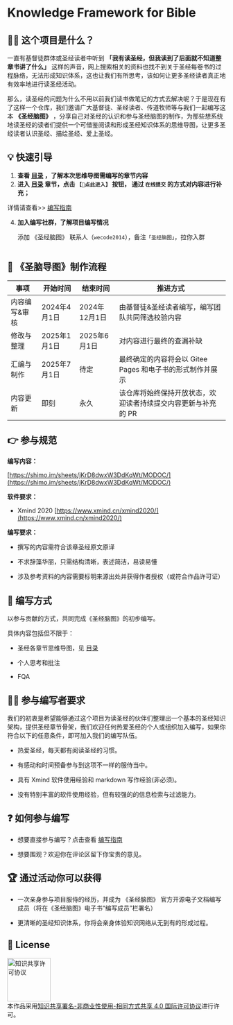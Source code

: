 # Knowledge Framework for Bible

##  🤷‍♀️ 这个项目是什么？

一直有基督徒群体或圣经读者中听到 **「我有读圣经，但我读到了后面就不知道整章书讲了什么」** 这样的声音，网上搜索相关的资料也找不到关于圣经每卷书的过程脉络，无法形成知识体系，这也让我们有所思考，该如何让更多圣经读者真正地有效率地进行读圣经活动。

那么，读圣经的问题为什么不用以前我们读书做笔记的方式去解决呢？于是现在有了这样一个仓库，我们邀请广大基督徒、圣经读者、传道牧师等与我们一起编写这本 **《圣经脑图》** ，分享自己对圣经的认识和参与圣经脑图的制作，为那些想系统地读圣经的读者们提供一个可借鉴阅读和形成圣经知识体系的思维导图，让更多圣经读者认识圣经、描绘圣经、爱上圣经。

##  💡 快速引导
1. **查看 [目录](https://wangxinleo.github.io/knowledge-framework-for-bible/list/) ，了解本次思维导图需编写的章节内容**
2. **进入 [目录](https://wangxinleo.github.io/knowledge-framework-for-bible/list/) 章节，点击 `【📁点此进入】` 按钮， 通过 `在线提交` 的方式对内容进行补充；**

详情请查看>> [编写指南](https://wangxinleo.github.io/knowledge-framework-for-bible/plan/guide.html)

4. **加入编写社群，了解项目编写情况**

   添加 《圣经脑图》 联系人（`wecode2014`），备注`「圣经脑图」`，拉你入群

   <img style="width: 200px" :src="$withBase('/img/README/wecode2014.jpg')" />

##  🔁 《圣脑导图》制作流程

| 事项      | 开始时间      | 结束时间       | 推进方式                                |
|---------|-----------|------------|-------------------------------------|
| 内容编写&审核 | 2024年4月1日 | 2024年12月1日 | 由基督徒&圣经读者编写，编写团队共同筛选校验内容            |
| 修改与整理   | 2025年1月1日 | 2025年6月1日  | 对内容进行最终的查漏补缺                        |
| 汇编与制作   | 2025年7月1日 | 待定         | 最终确定的内容将会以 Gitee Pages 和电子书的形式制作并展示 |
| 内容更新    | 即刻        | 永久         | 该仓库将始终保持开放状态，欢迎读者持续提交内容更新与补充的 PR    |

## 👉 参与规范
**编写内容：**

[https://shimo.im/sheets/jKrD8dwxW3DdKqWt/MODOC/](https://shimo.im/sheets/jKrD8dwxW3DdKqWt/MODOC/)

**软件要求：**

- Xmind 2020 [https://www.xmind.cn/xmind2020/](https://www.xmind.cn/xmind2020/)

**编写要求：**

- 撰写的内容需符合该章圣经原文原译

- 不求辞藻华丽，只需结构清晰，表述简洁，易读易懂

- 涉及参考资料的内容需要标明来源出处并获得作者授权（或符合作品许可证）


##  📜 编写方式
以参与贡献的方式，共同完成《圣经脑图》的初步编写。

具体内容包括但不限于：

* 圣经各章节思维导图，见 [目录](https://wangxinleo.github.io/knowledge-framework-for-bible/list/)

* 个人思考和批注

* FQA

##  👩‍💻 参与编写者要求

我们的初衷是希望能够通过这个项目为读圣经的伙伴们整理出一个基本的圣经知识架构，提供圣经章节骨架，我们欢迎任何热爱圣经的个人或组织加入编写，如果你符合以下的任意条件，即可加入我们的编写队伍。

* 热爱圣经，每天都有阅读圣经的习惯。

* 有感动和时间预备参与到这项不一样的服侍当中。

* 具有 Xmind 软件使用经验和 markdown 写作经验(非必须)。

* 没有特别丰富的软件使用经验，但有较强的的信息检索与过滤能力。

##  ❓ 如何参与编写
* 想要直接参与编写？点击查看 [编写指南](https://wangxinleo.github.io/knowledge-framework-for-bible/plan/guide.html)

* 想要围观？欢迎你在评论区留下你宝贵的意见。

##  🏆 通过活动你可以获得
* 一次亲身参与项目服侍的经历，并成为 《圣经脑图》 官方开源电子文档编写成员（将在《圣经脑图》电子书“编写成员”栏署名）

* 更清晰的圣经知识体系，你将会亲身体验知识网络从无到有的形成过程。

## 🌟 License

<a rel="license" href="http://creativecommons.org/licenses/by/4.0/"><img alt="知识共享许可协议" style="border-width:0; width:100px;" src="https://wangxinleo.github.io/knowledge-framework-for-bible/img/timg.jpeg" /></a><br />本作品采用<a rel="license" href="http://creativecommons.org/licenses/by/4.0/">知识共享署名-非商业性使用-相同方式共享 4.0 国际许可协议</a>进行许可。